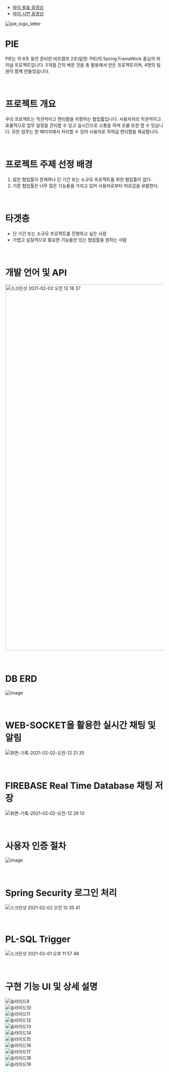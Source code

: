 - [파이 발표 동영상](https://www.youtube.com/watch?v=sa6V4eMHsDE&ab_channel=%EB%B3%80%EC%9E%AC%ED%99%8D)<br>
- [파이 시연 동영상](https://www.youtube.com/watch?v=ZEJ4SjyQjl0&ab_channel=%EB%B3%80%EC%9E%AC%ED%99%8D)<br>

![pie_logo_letter](https://user-images.githubusercontent.com/67107008/106469335-80218900-64e2-11eb-8d78-391fcdc5233c.png)

# PIE
PIE는 약 6주 동안 준비한 비트캠프 2조(팀명: PIE)의 Spring FrameWork 중심의 파이널 프로젝트입니다. 5개월 간의 배운 것을 총 활용해서 만든 프로젝트이며, 4명의 팀원이 함께 만들었습니다.
<br><br><br>
# 프로젝트 개요
우리 프로젝트는 직관적이고 편리함을 지향하는 협업툴입니다. 사용자끼리 직관적이고 효율적으로 업무 일정을 관리할 수 있고 실시간으로 소통을 하며 조율 또한 할 수 있습니다. 모든 업무는 한 페이지에서 처리할 수 있어 사용자로 하여금 편리함을 제공합니다.
<br><br><br>
# 프로젝트 주제 선정 배경
1. 많은 협업툴이 존재하나 단 기간 또는 소규모 프로젝트를 위한 협업툴이 없다.
2. 기존 협업툴은 너무 많은 기능들을 가지고 있어 사용자로부터 피로감을 유발한다.
<br><br><br>
# 타겟층
- 단 기간 또는 소규모 프로젝트를 진행하고 싶은 사람
- 가볍고 실질적으로 필요한 기능들만 있는 협업툴을 원하는 사람
<br><br><br>

# 개발 언어 및 API
<img width="1164" alt="스크린샷 2021-02-02 오전 12 18 37" src="https://user-images.githubusercontent.com/67107008/106478147-45245300-64ec-11eb-95dc-051fd77b7495.png">
<br><br><br>

# DB ERD
![image](https://user-images.githubusercontent.com/67107008/106474811-a0544680-64e8-11eb-82ca-acbe700ee2e0.png)
<br><br><br>

# WEB-SOCKET을 활용한 실시간 채팅 및 알림
![화면-기록-2021-02-02-오전-12 21 35](https://user-images.githubusercontent.com/67107008/106478847-fdea9200-64ec-11eb-9416-62d367e46995.gif)
<br><br><br>

# FIREBASE Real Time Database 채팅 저장
![화면-기록-2021-02-02-오전-12 29 13](https://user-images.githubusercontent.com/67107008/106480028-49517000-64ee-11eb-865c-5df5ec57f580.gif)
<br><br><br>

# 사용자 인증 절차
![image](https://user-images.githubusercontent.com/67107008/106475159-faeda280-64e8-11eb-8c44-ff9186e3fe35.png)
<br><br><br>

# Spring Security 로그인 처리 
![스크린샷 2021-02-02 오전 12 35 41](https://user-images.githubusercontent.com/67107008/106480377-aea56100-64ee-11eb-8a91-d213a018bd52.png)
<br><br><br>

# PL-SQL Trigger
![스크린샷 2021-02-01 오후 11 57 48](https://user-images.githubusercontent.com/67107008/106475509-57e95880-64e9-11eb-8363-a80f9b2e1af9.png)
<br><br><br>

# 구현 기능 UI 및 상세 설명
![슬라이드9](https://user-images.githubusercontent.com/67107008/106480539-ddbbd280-64ee-11eb-8b6c-ea98958cb102.png)
<br>
![슬라이드10](https://user-images.githubusercontent.com/67107008/106480545-df859600-64ee-11eb-95a7-2cdb0d079baf.png)
<br>
![슬라이드11](https://user-images.githubusercontent.com/67107008/106480551-e01e2c80-64ee-11eb-8b70-986d9c982d69.png)
<br>
![슬라이드12](https://user-images.githubusercontent.com/67107008/106480556-e0b6c300-64ee-11eb-9e13-d247bacfe401.png)
<br>
![슬라이드13](https://user-images.githubusercontent.com/67107008/106480561-e14f5980-64ee-11eb-98dd-0bc75cb906f1.png)
<br>
![슬라이드14](https://user-images.githubusercontent.com/67107008/106480563-e2808680-64ee-11eb-9f56-1eeac4771c3b.png)
<br>
![슬라이드15](https://user-images.githubusercontent.com/67107008/106480568-e3191d00-64ee-11eb-8e24-2f07272dd022.png)
<br>
![슬라이드16](https://user-images.githubusercontent.com/67107008/106480571-e3b1b380-64ee-11eb-9687-cbbb51196df6.png)
<br>
![슬라이드17](https://user-images.githubusercontent.com/67107008/106480573-e3b1b380-64ee-11eb-9e4c-72ef361ce324.png)
<br>
![슬라이드18](https://user-images.githubusercontent.com/67107008/106480577-e44a4a00-64ee-11eb-81de-6e15794de48d.png)
<br>
![슬라이드19](https://user-images.githubusercontent.com/67107008/106480584-e4e2e080-64ee-11eb-8f8b-d69dfe7f3653.png)



